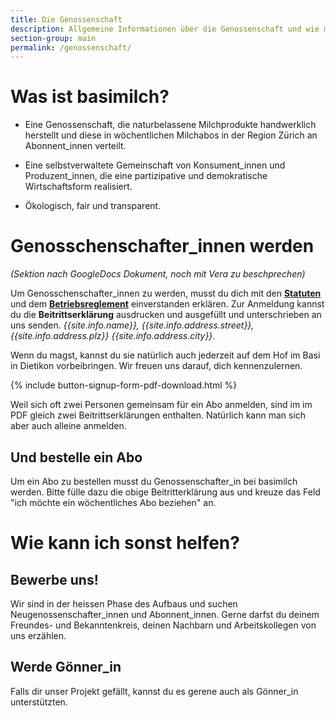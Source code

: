 ```yaml
---
title: Die Genossenschaft
description: Allgemeine Informationen über die Genossenschaft und wie man Genossenschafter_inn werden kann
section-group: main
permalink: /genossenschaft/
---
```


# Was ist basimilch?

- Eine Genossenschaft, die naturbelassene Milchprodukte handwerklich
herstellt und diese in wöchentlichen Milchabos in der Region Zürich an
Abonnent_innen verteilt.

- Eine selbstverwaltete Gemeinschaft von Konsument_innen und
Produzent_innen, die eine partizipative und demokratische
Wirtschaftsform realisiert.

- Ökologisch, fair und transparent.

# Genosschenschafter_innen werden

_(Sektion nach GoogleDocs Dokument, noch mit Vera zu beschprechen)_

Um Genosschenschafter_innen zu werden, musst du dich mit den
[**Statuten**](statuten) und dem
[**Betriebsreglement**](betriebsreglement) einverstanden erklären. 
Zur Anmeldung kannst du die 
**Beitrittserklärung** ausdrucken und ausgefüllt und unterschrieben
an uns senden. _{{site.info.name}}, {{site.info.address.street}},
{{site.info.address.plz}} {{site.info.address.city}}_.

Wenn du magst, kannst du sie natürlich auch jederzeit auf dem Hof im Basi 
in Dietikon vorbeibringen. Wir freuen uns darauf, dich kennenzulernen. 

{% include button-signup-form-pdf-download.html %}

Weil sich oft zwei Personen gemeinsam für ein Abo anmelden, sind im 
im PDF gleich zwei Beitrittserklärungen enthalten. 
Natürlich kann man sich aber auch alleine anmelden. 

## Und bestelle ein Abo

Um ein Abo zu bestellen musst du Genossenschafter_in bei basimilch werden. 
Bitte fülle dazu die obige Beitritterklärung aus und kreuze das Feld 
"ich möchte ein wöchentliches Abo beziehen" an. 

# Wie kann ich sonst helfen?

## Bewerbe uns!

Wir sind in der heissen Phase des Aufbaus und suchen Neugenossenschafter_innen 
und Abonnent_innen. Gerne darfst du deinem Freundes- und Bekanntenkreis, deinen
Nachbarn und Arbeitskollegen von uns erzählen. 

## Werde Gönner_in

Falls dir unser Projekt gefällt, kannst du es gerene auch als Gönner_in unterstützten. 
